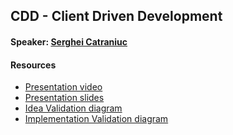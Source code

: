 ## CDD - Client Driven Development

#### Speaker: [Serghei Catraniuc](https://twitter.com/serp1412)

#### Resources
* [Presentation video](https://youtu.be/U_dGSv5PO7g?list=PLWBzFAIa_ASR1AuHDdKvCd1mAVUzbPvBM)
* [Presentation slides](presentation-slides.pdf)
* [Idea Validation diagram](Idea-Validation.pdf)
* [Implementation Validation diagram](Implementation-Validation.pdf)
